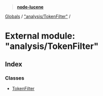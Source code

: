 > **[node-lucene](../README.md)**

[Globals](../README.md) / ["analysis/TokenFilter"](_analysis_tokenfilter_.md) /

# External module: "analysis/TokenFilter"

## Index

### Classes

* [TokenFilter](../classes/_analysis_tokenfilter_.tokenfilter.md)